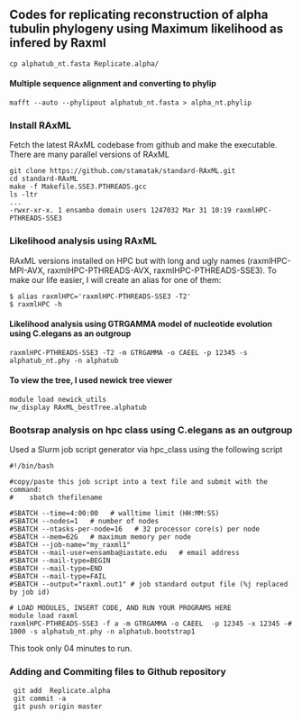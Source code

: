 ## Codes for replicating reconstruction of alpha tubulin phylogeny using Maximum likelihood as infered by Raxml
```
cp alphatub_nt.fasta Replicate.alpha/
```
#### Multiple sequence alignment and converting to phylip
```
mafft --auto --phylipout alphatub_nt.fasta > alpha_nt.phylip 
```
### Install RAxML
Fetch the latest RAxML codebase from github and make the executable. There are many parallel versions of RAxML
```
git clone https://github.com/stamatak/standard-RAxML.git
cd standard-RAxML
make -f Makefile.SSE3.PTHREADS.gcc
ls -ltr
...
-rwxr-xr-x. 1 ensamba domain users 1247032 Mar 31 10:19 raxmlHPC-PTHREADS-SSE3
```
### Likelihood analysis using RAxML
RAxML versions installed on HPC but with long and ugly names (raxmlHPC-MPI-AVX, raxmlHPC-PTHREADS-AVX, raxmlHPC-PTHREADS-SSE3). To make our life easier, I will create an alias for one of them:
```
$ alias raxmlHPC='raxmlHPC-PTHREADS-SSE3 -T2'
$ raxmlHPC -h
```
#### Likelihood analysis using GTRGAMMA model of nucleotide evolution using C.elegans as an outgroup
```
raxmlHPC-PTHREADS-SSE3 -T2 -m GTRGAMMA -o CAEEL -p 12345 -s alphatub_nt.phy -n alphatub
```
#### To view the tree, I used newick tree viewer
```
module load newick_utils
nw_display RAxML_bestTree.alphatub 
```

### Bootsrap analysis on hpc class using C.elegans as an outgroup
Used a Slurm job script generator via hpc_class using the following script
```
#!/bin/bash

#copy/paste this job script into a text file and submit with the command:
#    sbatch thefilename

#SBATCH --time=4:00:00   # walltime limit (HH:MM:SS)
#SBATCH --nodes=1   # number of nodes
#SBATCH --ntasks-per-node=16   # 32 processor core(s) per node 
#SBATCH --mem=62G   # maximum memory per node
#SBATCH --job-name="my_raxml1"
#SBATCH --mail-user=ensamba@iastate.edu   # email address
#SBATCH --mail-type=BEGIN
#SBATCH --mail-type=END
#SBATCH --mail-type=FAIL
#SBATCH --output="raxml.out1" # job standard output file (%j replaced by job id)

# LOAD MODULES, INSERT CODE, AND RUN YOUR PROGRAMS HERE
module load raxml
raxmlHPC-PTHREADS-SSE3 -f a -m GTRGAMMA -o CAEEL  -p 12345 -x 12345 -# 1000 -s alphatub_nt.phy -n alphatub.bootstrap1
```
This took only 04 minutes to run.
### Adding and Commiting files to Github repository
```
 git add  Replicate.alpha
 git commit -a
 git push origin master
 ```
 


